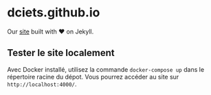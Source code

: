 # dciets.github.io

Our [site](https://dciets.com/) built with ♥ on Jekyll.

## Tester le site localement

Avec Docker installé, utilisez la commande `docker-compose up` dans le répertoire racine du dépot. Vous pourrez accéder au site sur `http://localhost:4000/`.
